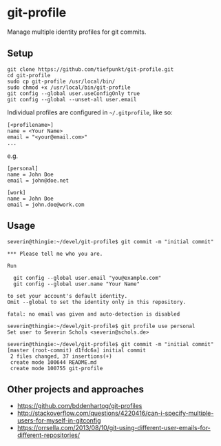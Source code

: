 # git-profile
Manage multiple identity profiles for git commits.

## Setup

```
git clone https://github.com/tiefpunkt/git-profile.git
cd git-profile
sudo cp git-profile /usr/local/bin/
sudo chmod +x /usr/local/bin/git-profile
git config --global user.useConfigOnly true
git config --global --unset-all user.email
```

Individual profiles are configured in ``~/.gitprofile``, like so:
```
[<profilename>]
name = <Your Name>
email = "<your@email.com>"
...
```

e.g.
```
[personal]
name = John Doe
email = john@doe.net

[work]
name = John Doe
email = john.doe@work.com
```

## Usage
```
severin@thingie:~/devel/git-profile$ git commit -m "initial commit"

*** Please tell me who you are.

Run

  git config --global user.email "you@example.com"
  git config --global user.name "Your Name"

to set your account's default identity.
Omit --global to set the identity only in this repository.

fatal: no email was given and auto-detection is disabled

severin@thingie:~/devel/git-profile$ git profile use personal
Set user to Severin Schols <severin@schols.de>

severin@thingie:~/devel/git-profile$ git commit -m "initial commit"
[master (root-commit) d1fdc6a] initial commit
 2 files changed, 37 insertions(+)
 create mode 100644 README.md
 create mode 100755 git-profile
```

## Other projects and approaches

* https://github.com/bddenhartog/git-profiles
* http://stackoverflow.com/questions/4220416/can-i-specify-multiple-users-for-myself-in-gitconfig
* https://orrsella.com/2013/08/10/git-using-different-user-emails-for-different-repositories/
